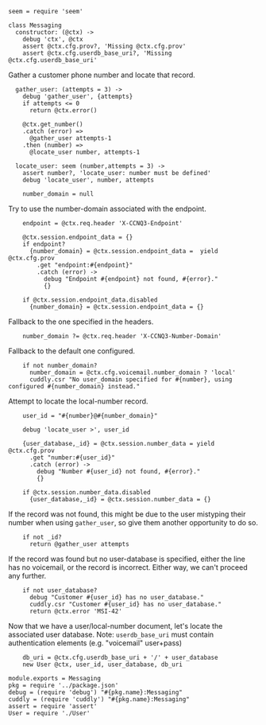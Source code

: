     seem = require 'seem'

    class Messaging
      constructor: (@ctx) ->
        debug 'ctx', @ctx
        assert @ctx.cfg.prov?, 'Missing @ctx.cfg.prov'
        assert @ctx.cfg.userdb_base_uri?, 'Missing @ctx.cfg.userdb_base_uri'

Gather a customer phone number and locate that record.

      gather_user: (attempts = 3) ->
        debug 'gather_user', {attempts}
        if attempts <= 0
          return @ctx.error()

        @ctx.get_number()
        .catch (error) =>
          @gather_user attempts-1
        .then (number) =>
          @locate_user number, attempts-1

      locate_user: seem (number,attempts = 3) ->
        assert number?, 'locate_user: number must be defined'
        debug 'locate_user', number, attempts

        number_domain = null

Try to use the number-domain associated with the endpoint.

        endpoint = @ctx.req.header 'X-CCNQ3-Endpoint'

        @ctx.session.endpoint_data = {}
        if endpoint?
          {number_domain} = @ctx.session.endpoint_data =  yield @ctx.cfg.prov
            .get "endpoint:#{endpoint}"
            .catch (error) ->
              debug "Endpoint #{endpoint} not found, #{error}."
              {}

        if @ctx.session.endpoint_data.disabled
          {number_domain} = @ctx.session.endpoint_data = {}

Fallback to the one specified in the headers.

        number_domain ?= @ctx.req.header 'X-CCNQ3-Number-Domain'

Fallback to the default one configured.

        if not number_domain?
          number_domain = @ctx.cfg.voicemail.number_domain ? 'local'
          cuddly.csr "No user_domain specified for #{number}, using configured #{number_domain} instead."

Attempt to locate the local-number record.

        user_id = "#{number}@#{number_domain}"

        debug 'locate_user >', user_id

        {user_database,_id} = @ctx.session.number_data = yield @ctx.cfg.prov
          .get "number:#{user_id}"
          .catch (error) ->
            debug "Number #{user_id} not found, #{error}."
            {}

        if @ctx.session.number_data.disabled
          {user_database,_id} = @ctx.session.number_data = {}

If the record was not found, this might be due to the user mistyping their number when using `gather_user`, so give them another opportunity to do so.

        if not _id?
          return @gather_user attempts

If the record was found but no user-database is specified, either the line has no voicemail, or the record is incorrect. Either way, we can't proceed any further.

        if not user_database?
          debug "Customer #{user_id} has no user_database."
          cuddly.csr "Customer #{user_id} has no user_database."
          return @ctx.error 'MSI-42'

Now that we have a user/local-number document, let's locate the associated user database.
Note: `userdb_base_uri` must contain authentication elements (e.g. "voicemail" user+pass)

        db_uri = @ctx.cfg.userdb_base_uri + '/' + user_database
        new User @ctx, user_id, user_database, db_uri

    module.exports = Messaging
    pkg = require '../package.json'
    debug = (require 'debug') "#{pkg.name}:Messaging"
    cuddly = (require 'cuddly') "#{pkg.name}:Messaging"
    assert = require 'assert'
    User = require './User'
